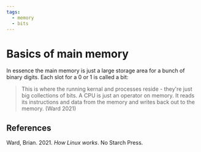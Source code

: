 ```yaml
---
tags:
  - memory
  - bits
---
```


# Basics of main memory

In essence the main memory is just a large storage area for a bunch of binary digits. Each slot for a 0 or 1 is called a bit:

> This is where the running kernal and processes reside - they're just big collections of bits. A CPU is just an operator on memory. It reads its instructions and data from the memory and writes back out to the memory. (Ward 2021)

## References

Ward, Brian. 2021. _How Linux works_. No Starch Press.
